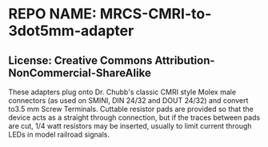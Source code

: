 # REPO NAME: MRCS-CMRI-to-3dot5mm-adapter
## License: Creative Commons Attribution-NonCommercial-ShareAlike

These adapters plug onto Dr. Chubb's classic CMRI style Molex male connectors (as used on SMINI, DIN 24/32 and DOUT 24/32) and convert to3.5 mm Screw Terminals. 
Cuttable resistor pads are provided so that the device acts as a straight through connection, but if the traces between pads are cut, 1/4 watt resistors may be
inserted, usually to limit current through LEDs in model railroad signals.
